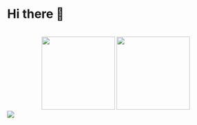 # Hi there 👋

<br>

<div align="center">
  <img
    src="https://github-readme-stats.vercel.app/api?username=lukasl-dev&show_icons=true"
    height="170"
  />
  <img
    src="https://github-readme-stats.vercel.app/api/top-langs/?username=lukasl-dev&layout=compact&hide=css"
    height="170"
  />
</div>

<a href="https://github.com/Platane/snk">
  <img src="dist/github-snake.svg" />
</a>
